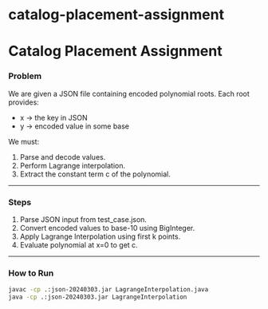 # catalog-placement-assignment

# Catalog Placement Assignment

### Problem
We are given a JSON file containing encoded polynomial roots. Each root provides:
- x → the key in JSON
- y → encoded value in some base

We must:
1. Parse and decode values.
2. Perform Lagrange interpolation.
3. Extract the constant term c of the polynomial.

---

### Steps
1. Parse JSON input from test_case.json.
2. Convert encoded values to base-10 using BigInteger.
3. Apply Lagrange Interpolation using first k points.
4. Evaluate polynomial at x=0 to get c.

---

### How to Run
```bash
javac -cp .:json-20240303.jar LagrangeInterpolation.java
java -cp .:json-20240303.jar LagrangeInterpolation
